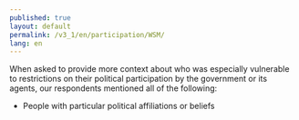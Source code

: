 ```yaml
---
published: true
layout: default
permalink: /v3_1/en/participation/WSM/
lang: en
---
```

When asked to provide more context about who was especially vulnerable to restrictions on their political participation by the government or its agents, our respondents mentioned all of the following:  

- People with particular political affiliations or beliefs
